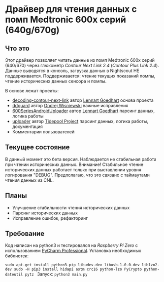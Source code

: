 # Драйвер для чтения данных с помп Medtronic 600х серий (640g/670g)

## Что это
Этот драйвер позволяет читать данные из помп Medtronic 600х серий (640/670) через 
глюкометр _Contour Next Link 2.4_ (_Contour Plus Link 2.4_). 
Данные выводятся в консоль, загрузка данных в Nightscout НЕ поддерживается. 
Поддерживается: чтение текущих показаний помпы, чтение исторических данных сенсора и помпы.  

В основе лежат проекты:
 - [decoding-contour-next-link](https://github.com/pazaan/decoding-contour-next-link) автор [Lennart Goedhart](https://github.com/pazaan) основа проекта
 - [ddguard](https://github.com/ondrej1024/ddguard) автор [Ondrej Wisniewski](https://github.com/ondrej1024) важные исправления
 - [600SeriesAndroidUploader](https://github.com/pazaan/600SeriesAndroidUploader) автор [Lennart Goedhart](https://github.com/pazaan) парсинг данных, логика работы
 - [uploader](https://github.com/tidepool-org/uploader) автор [Tidepool Project](https://github.com/tidepool-org) парсинг данных, логика работы, документация
 - Комментарии пользователей

## Текущее состояние

В данный момент это бета версия. Наблюдается не стабильная работа при чтении исторических данных.
Внимание! Стабильное чтение исторических данных работает только при выставлении уровня логирования "DEBUG". 
Предполагаю, что это связано с таймаутами чтения данных из CNL.    

## Планы

 - Улучшение стабильности чтения исторических данных
 - Парсинг исторических данных
 - Исправление ошибок, рефакторинг

## Требование

Код написан на python3 и тестировался на _Raspberry Pi Zero_ с использованием [PyCharm Professional](https://www.jetbrains.com/pycharm/). 
Установка необходимых библиотек:

`sudo apt-get install python3-pip libudev-dev libusb-1.0-0-dev liblzo2-dev
sudo -H pip3 install hidapi astm crc16 python-lzo PyCrypto python-dateutil pytz
`
Запуск: `python3 main.py`
